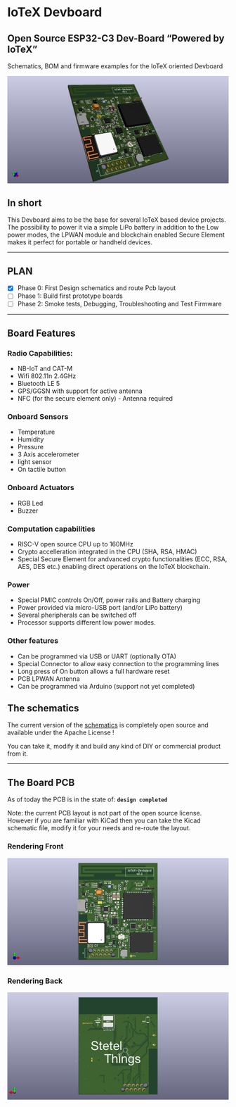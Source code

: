 # IoTeX Devboard 

## Open Source ESP32-C3 Dev-Board “Powered by IoTeX”

Schematics, BOM and firmware examples for the IoTeX oriented Devboard


![Perspective](resources/IoTeX-Devboard.png)


## In short

This Devboard aims to be the base for several IoTeX based device projects. 
The possibility to power it via a simple LiPo battery in addition to the Low power modes, the LPWAN module and blockchain enabled Secure Element makes it perfect for portable or handheld devices.

---

## PLAN
- [x] Phase 0: First Design schematics and route Pcb layout
- [ ] Phase 1: Build first prototype boards
- [ ] Phase 2: Smoke tests, Debugging, Troubleshooting and Test Firmware

---

## Board Features

### Radio Capabilities:
- NB-IoT and CAT-M
- Wifi 802.11n 2.4GHz
- Bluetooth LE 5
- GPS/GGSN with support for active antenna
- NFC (for the secure element only) - Antenna required

### Onboard Sensors
- Temperature
- Humidity 
- Pressure
- 3 Axis accelerometer
- light sensor
- On tactile button

### Onboard Actuators
- RGB Led
- Buzzer

### Computation capabilities
- RISC-V open source CPU up to 160MHz
- Crypto accelleration integrated in the CPU (SHA, RSA, HMAC)
- Special Secure Element for andvanced crypto functionalities (ECC, RSA, AES, DES etc.) enabling direct operations on the IoTeX blockchain.

### Power
- Special PMIC controls On/Off, power rails and Battery charging
- Power provided via micro-USB port (and/or LiPo battery)
- Several pheripherals can be switched off
- Processor supports different low power modes. 

### Other features
- Can be programmed via USB or UART (optionally OTA)
- Special Connector to allow easy connection to the programming lines
- Long press of On button allows a full hardware reset
- PCB LPWAN Antenna
- Can be programmed via Arduino (support not yet completed)


## The schematics
The current version of the [schematics](schematic/IoTex-Devboard.pdf) is completely open source and available under the Apache License !

You can take it, modify it and build any kind of DIY or commercial product from it.

---

## The Board PCB 

As of today the PCB is in the state of: **`design completed`**

Note: the current PCB layout is not part of the open source license. However if you are familiar with KiCad then you can take the Kicad schematic file, modify it for your needs and re-route the layout.

### Rendering Front
![Front rendering](resources/IoTeX-Devboard_Front.png)

### Rendering Back
![BAck rendering](resources/IoTeX-Devboard_Back.png)


